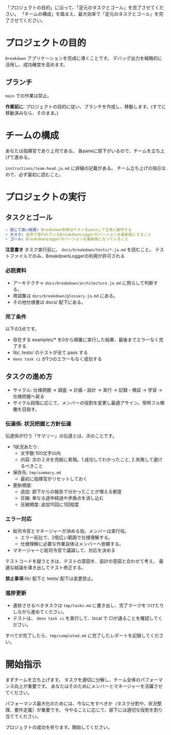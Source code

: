 「プロジェクトの目的」に沿って、「足元のタスクとゴール」を完了させてください。
「チームの構成」を踏まえ、最大効率で「足元のタスクとゴール」を完了させてください。

# プロジェクトの目的

`Breakdown` アプリケーションを完成に導くことです。
デバッグ出力を戦略的に活用し、成功確度を高めます。

## ブランチ

`main` での作業は禁止。

**作業前に**: 
プロジェクトの目的に従い、ブランチを作成し、移動します。(すでに移動済みなら、そのまま。)

# チームの構成
あなたは指揮官であり上司である。
各paneに部下がいるので、チームを立ち上げて進める。

`instructions/team-head.ja.md` に詳細の記載がある。
チーム立ち上げの指示なので、必ず最初に読むこと。

# プロジェクトの実行

## タスクとゴール

```yml
- 信じて良い前提: Breakdown本体はテストをpassして正常に動作する
- タスク: 各所で使われているBreakdownLoggerのバージョンを最新版にすること
- ゴール: BreakdownLoggerのバージョンを最新版になっていること
```

**注意書き**
タスク実行前に、 `docs/breakdown/tests/*.ja.md` を読むこと。
テストファイルでのみ、BreakdownLoggerの利用が許可される

### 必読資料

- アーキテクチャ `docs/breakdown/architecture.ja.md` に照らして判断する。
- 用語集は `docs/breakdown/glossary.ja.md` にある。
- その他仕様書は docs/ 配下にある。

### 完了条件

以下の3点です。

- 存在する examples/* を0から順番に実行した結果、最後までエラーなく完了する
- lib/, tests/ のテストが全て pass する
- `deno task ci` が1つのエラーもなく成功する

## タスクの進め方

- サイクル: 仕様把握 → 調査 → 計画・設計 → 実行 → 記録・検証 → 学習 → 仕様把握へ戻る
- サイクル段階に応じて、メンバーの役割を変更し最適アサイン。常時フル稼働を目指す。

### 伝達係: 状況把握と方針伝達
伝達係が行う「サマリー」の伝達とは、次のことです。

- 1状況あたり:
  - 文字数:100文字以内
  - 内容: 次の２点を完結に表現。1.成功してわかったこと, 2.失敗して避けるべきこと
- 保存先: `tmp/summary.md`
  - 最初に指揮官がリセットしておく
- 更新頻度: 
  - 追加: 部下からの報告で分かったことが増える都度
  - 圧縮: 単なる途中経過や矛盾点を消し込む
  - 圧縮頻度: 追加10回に1回程度


### エラー対応

- 総司令官とマネージャーが決める役。メンバーは実行役。
  - エラー前比で、2倍広い範囲で仕様理解する。
  - 仕様理解に必要な作業自体はメンバーへ依頼する。
- マネージャーと総司令官で議論して、対応を決める

テストコードを疑うときは、テストの意図を、設計の意図と合わせて考え、
最適な結論を導き出してテスト修正する。

**禁止事項**
lib/ 配下と tests/ 配下は変更禁止。

### 進捗更新

- 進捗させるべきタスクは `tmp/tasks.md` に書き出し、完了マークをつけたりしながら進めてください。
- テストは、 `deno task ci` を実行して、local で CIが通ることを確認してください。

すべてが完了したら、`tmp/completed.md` に完了したレポートを記録してください。


# 開始指示

まずチームを立ち上げます。
タスクを適切に分解し、チーム全体のパフォーマンス向上が重要です。
あなたはそのためにメンバーとマネージャーを活躍させてください。

パフォーマンス最大化のためには、今なにをすべきか（タスク分割や、状況整理、要件定義）が重要です。
今やることに応じて、部下には適切な役割を割り当ててください。

プロジェクトの成功を祈ります。開始してください。


